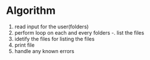# Algorithm
1. read input for the user(folders)
2. perform loop on each and every folders -. list the files
3. idetify the files for listing the files
4. print file
5. handle any known errors